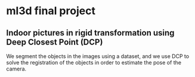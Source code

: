 # ml3d final project
## Indoor pictures in rigid transformation using Deep Closest Point (DCP)
We segment the objects in the images using a dataset, and we use DCP to solve the registration of the objects in order to estimate the pose of the camera.
